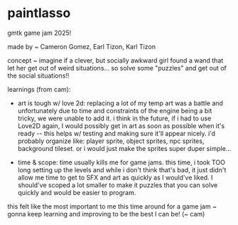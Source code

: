 # paintlasso
gmtk game jam 2025!

made by ~ Cameron Gomez, Earl Tizon, Karl Tizon

concept ~ imagine if a clever, but socially awkward girl found a wand that let her get out of weird situations... so solve some "puzzles" and get out of the social situations!!

learnings (from cam):

- art is tough w/ love 2d: replacing a lot of my temp art was a battle and unfortunately due to time and constraints of the engine being a bit tricky, we were unable to add it. i think in the future, if i had to use Love2D again, I would possibly get in art as soon as possible when it's ready -- this helps w/ testing and making sure it'll appear nicely. i'd probably organize like: player sprite, object sprites, npc sprites, background tileset. or i would just make the sprites super duper simple...

- time & scope: time usually kills me for game jams. this time, i took TOO long setting up the levels and while i don't think that's bad, it just didn't allow me time to get to SFX and art as quickly as I would've liked. I should've scoped a lot smaller to make it puzzles that you can solve quickly and would be easier to program.

this felt like the most important to me this time around for a game jam ~ gonna keep learning and improving to be the best I can be! (~ cam)
